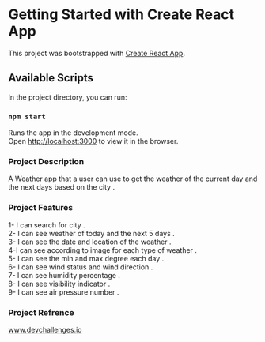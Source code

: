 # Getting Started with Create React App

This project was bootstrapped with [Create React App](https://github.com/facebook/create-react-app).

## Available Scripts

In the project directory, you can run:

### `npm start`

Runs the app in the development mode.\
Open [http://localhost:3000](http://localhost:3000) to view it in the browser.

### Project Description 

A Weather app that a user can use to get the weather of the current day and the next days based on the city .


### Project Features 
1- I can search for city .\
2- I can see weather of today and the next 5 days .\
3- I can see the date and location of the weather .\
4-I can see according to image for each type of weather .\
5- I can see the min and max degree each day .\
6- I can see wind status and wind direction .\
7- I can see humidity percentage .\
8- I can see visibility indicator .\
9- I can see air pressure number .

### Project Refrence
www.devchallenges.io 
